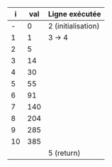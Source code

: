 | i  | val | Ligne exécutée     |
|----|-----|--------------------|
| -  | 0   | 2 (initialisation) |
| 1  | 1   | 3 → 4              |
| 2  | 5   |                    |
| 3  | 14  |                    |
| 4  | 30  |                    |
| 5  | 55  |                    |
| 6  | 91  |                    |
| 7  | 140 |                    |
| 8  | 204 |                    |
| 9  | 285 |                    |
| 10 | 385 |                    |
|    |     | 5 (return)         |